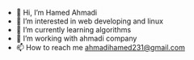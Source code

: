 - 👋 Hi, I’m Hamed Ahmadi
- 👀 I’m interested in web developing and linux
- 🌱 I’m currently learning algorithms 
- 💞️ I’m working with ahmadi company
- 📫 How to reach me ahmadihamed231@gmail.com

<!---
MrHamedi/MrHamedi is a ✨ special ✨ repository because its `README.md` (this file) appears on your GitHub profile.
You can click the Preview link to take a look at your changes.
--->

